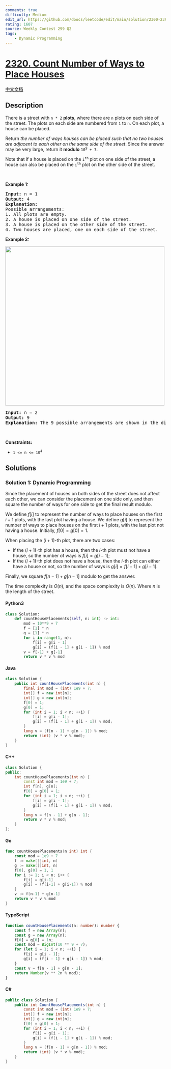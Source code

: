```yaml
---
comments: true
difficulty: Medium
edit_url: https://github.com/doocs/leetcode/edit/main/solution/2300-2399/2320.Count%20Number%20of%20Ways%20to%20Place%20Houses/README_EN.md
rating: 1607
source: Weekly Contest 299 Q2
tags:
    - Dynamic Programming
---
```


<!-- problem:start -->

# [2320. Count Number of Ways to Place Houses](https://leetcode.com/problems/count-number-of-ways-to-place-houses)

[中文文档](/solution/2300-2399/2320.Count%20Number%20of%20Ways%20to%20Place%20Houses/README.md)

## Description

<!-- description:start -->

<p>There is a street with <code>n * 2</code> <strong>plots</strong>, where there are <code>n</code> plots on each side of the street. The plots on each side are numbered from <code>1</code> to <code>n</code>. On each plot, a house can be placed.</p>

<p>Return <em>the number of ways houses can be placed such that no two houses are adjacent to each other on the same side of the street</em>. Since the answer may be very large, return it <strong>modulo</strong> <code>10<sup>9</sup> + 7</code>.</p>

<p>Note that if a house is placed on the <code>i<sup>th</sup></code> plot on one side of the street, a house can also be placed on the <code>i<sup>th</sup></code> plot on the other side of the street.</p>

<p>&nbsp;</p>
<p><strong class="example">Example 1:</strong></p>

<pre>
<strong>Input:</strong> n = 1
<strong>Output:</strong> 4
<strong>Explanation:</strong>
Possible arrangements:
1. All plots are empty.
2. A house is placed on one side of the street.
3. A house is placed on the other side of the street.
4. Two houses are placed, one on each side of the street.
</pre>

<p><strong class="example">Example 2:</strong></p>
<img alt="" src="https://fastly.jsdelivr.net/gh/doocs/leetcode@main/solution/2300-2399/2320.Count%20Number%20of%20Ways%20to%20Place%20Houses/images/arrangements.png" style="width: 500px; height: 500px;" />
<pre>
<strong>Input:</strong> n = 2
<strong>Output:</strong> 9
<strong>Explanation:</strong> The 9 possible arrangements are shown in the diagram above.
</pre>

<p>&nbsp;</p>
<p><strong>Constraints:</strong></p>

<ul>
	<li><code>1 &lt;= n &lt;= 10<sup>4</sup></code></li>
</ul>

<!-- description:end -->

## Solutions

<!-- solution:start -->

### Solution 1: Dynamic Programming

Since the placement of houses on both sides of the street does not affect each other, we can consider the placement on one side only, and then square the number of ways for one side to get the final result modulo.

We define $f[i]$ to represent the number of ways to place houses on the first $i+1$ plots, with the last plot having a house. We define $g[i]$ to represent the number of ways to place houses on the first $i+1$ plots, with the last plot not having a house. Initially, $f[0] = g[0] = 1$.

When placing the $(i+1)$-th plot, there are two cases:

-   If the $(i+1)$-th plot has a house, then the $i$-th plot must not have a house, so the number of ways is $f[i] = g[i-1]$;
-   If the $(i+1)$-th plot does not have a house, then the $i$-th plot can either have a house or not, so the number of ways is $g[i] = f[i-1] + g[i-1]$.

Finally, we square $f[n-1] + g[n-1]$ modulo to get the answer.

The time complexity is $O(n)$, and the space complexity is $O(n)$. Where $n$ is the length of the street.

<!-- tabs:start -->

#### Python3

```python
class Solution:
    def countHousePlacements(self, n: int) -> int:
        mod = 10**9 + 7
        f = [1] * n
        g = [1] * n
        for i in range(1, n):
            f[i] = g[i - 1]
            g[i] = (f[i - 1] + g[i - 1]) % mod
        v = f[-1] + g[-1]
        return v * v % mod
```

#### Java

```java
class Solution {
    public int countHousePlacements(int n) {
        final int mod = (int) 1e9 + 7;
        int[] f = new int[n];
        int[] g = new int[n];
        f[0] = 1;
        g[0] = 1;
        for (int i = 1; i < n; ++i) {
            f[i] = g[i - 1];
            g[i] = (f[i - 1] + g[i - 1]) % mod;
        }
        long v = (f[n - 1] + g[n - 1]) % mod;
        return (int) (v * v % mod);
    }
}
```

#### C++

```cpp
class Solution {
public:
    int countHousePlacements(int n) {
        const int mod = 1e9 + 7;
        int f[n], g[n];
        f[0] = g[0] = 1;
        for (int i = 1; i < n; ++i) {
            f[i] = g[i - 1];
            g[i] = (f[i - 1] + g[i - 1]) % mod;
        }
        long v = f[n - 1] + g[n - 1];
        return v * v % mod;
    }
};
```

#### Go

```go
func countHousePlacements(n int) int {
	const mod = 1e9 + 7
	f := make([]int, n)
	g := make([]int, n)
	f[0], g[0] = 1, 1
	for i := 1; i < n; i++ {
		f[i] = g[i-1]
		g[i] = (f[i-1] + g[i-1]) % mod
	}
	v := f[n-1] + g[n-1]
	return v * v % mod
}
```

#### TypeScript

```ts
function countHousePlacements(n: number): number {
    const f = new Array(n);
    const g = new Array(n);
    f[0] = g[0] = 1n;
    const mod = BigInt(10 ** 9 + 7);
    for (let i = 1; i < n; ++i) {
        f[i] = g[i - 1];
        g[i] = (f[i - 1] + g[i - 1]) % mod;
    }
    const v = f[n - 1] + g[n - 1];
    return Number(v ** 2n % mod);
}
```

#### C#

```cs
public class Solution {
    public int CountHousePlacements(int n) {
        const int mod = (int) 1e9 + 7;
        int[] f = new int[n];
        int[] g = new int[n];
        f[0] = g[0] = 1;
        for (int i = 1; i < n; ++i) {
            f[i] = g[i - 1];
            g[i] = (f[i - 1] + g[i - 1]) % mod;
        }
        long v = (f[n - 1] + g[n - 1]) % mod;
        return (int) (v * v % mod);
    }
}
```

<!-- tabs:end -->

<!-- solution:end -->

<!-- problem:end -->
